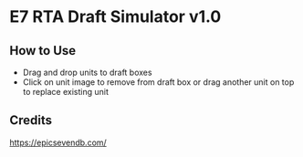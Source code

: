 # E7 RTA Draft Simulator v1.0


## How to Use

- Drag and drop units to draft boxes
- Click on unit image to remove from draft box or drag another unit on top to replace existing unit


## Credits

https://epicsevendb.com/